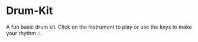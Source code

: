 # Drum-Kit

A fun basic drum kit. Click on the instrument to play or use the keys to make your rhythm 🎶.
